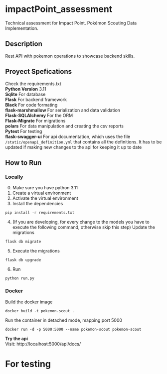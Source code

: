 # impactPoint_assessment
Technical assessment for Impact Point.
Pokémon Scouting Data Implementation.
## Description
Rest API with pokemon operations to showcase backend skills.
## Proyect Spefications
Check the requirements.txt <br>
**Python Version** 3.11 <br>
**Sqlite** For database <br>
**Flask** For backend framework <br>
**Black** For code formating <br>
**flask-marshmallow** For serialization and data validation <br>
**Flask-SQLAlchemy** For the ORM <br>
**Flask-Migrate** For migrations <br>
**polars** For data manipulation and creating the csv reports <br>
**Pytest** For testing <br>
**flask-swagger-ui** For api documentation, which uses the file ```/static/openapi_definition.yml``` that contains all the definitions. It has to be updated if making new changes to the api for keeping it up to date<br>


## How to Run
### Locally
0. Make sure you have python 3.11
1. Create a virtual environment
2. Activate the virtual environment
3. Install the dependencies
```
pip install -r requirements.txt
```
4. (If you are developing, for every change to the models you have to execute the following command, otherwise skip this step) Update the migrations
```
flask db migrate
```
5. Execute the migrations
```
flask db upgrade
```
6. Run
```
python run.py
```
### Docker
Build the docker image
```
docker build -t pokemon-scout .
```
Run the container in detached mode, mapping port 5000
```
docker run -d -p 5000:5000 --name pokemon-scout pokemon-scout
```

**Try the api**<br>
Visit: http://localhost:5000/api/docs/


# For testing